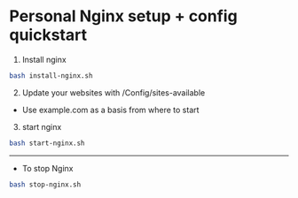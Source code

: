 # Personal Nginx setup + config quickstart

1) Install nginx
```bash
bash install-nginx.sh
```
2) Update your websites with /Config/sites-available
- Use example.com as a basis from where to start

3) start nginx
```bash
bash start-nginx.sh
```

-----
- To stop Nginx
```bash
bash stop-nginx.sh
```